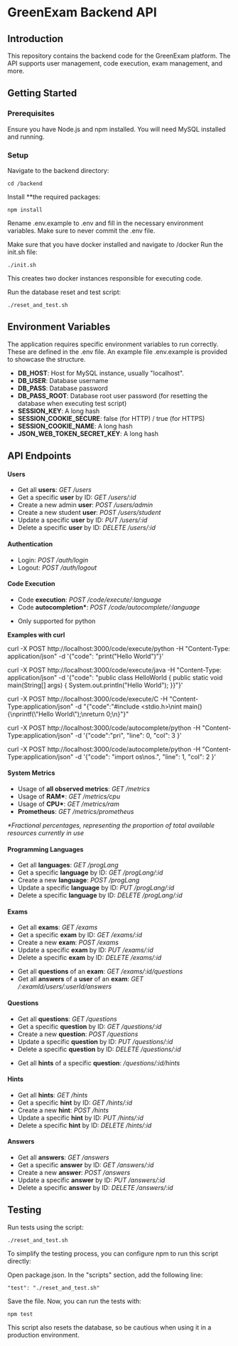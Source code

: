 # GreenExam Backend API

## Introduction
This repository contains the backend code for the GreenExam platform. The API supports user management, code execution, exam management, and more.

## Getting Started

### Prerequisites
Ensure you have Node.js and npm installed. You will need MySQL installed and running.

### Setup

Navigate to the backend directory:
```
cd /backend
```

Install **the required packages:
```
npm install
```
Rename .env.example to .env and fill in the necessary environment variables. Make sure to never commit the .env file.

Make sure that you have docker installed and navigate to /docker
Run the init.sh file:
```
./init.sh
```
This creates two docker instances responsible for executing code.

Run the database reset and test script:
```
./reset_and_test.sh
```

## Environment Variables

The application requires specific environment variables to run correctly. These are defined in the .env file. An example file .env.example is provided to showcase the structure.


<ul>
    <li><b>DB_HOST</b>: Host for MySQL instance, usually "localhost".</li>
    <li><b>DB_USER</b>: Database username</li>
    <li><b>DB_PASS</b>: Database password</li>
    <li><b>DB_PASS_ROOT</b>: Database root user password (for resetting the database when executing test script)</li>
    <li><b>SESSION_KEY</b>: A long hash</li>
    <li><b>SESSION_COOKIE_SECURE</b>: false (for HTTP) / true (for HTTPS)</li>
    <li><b>SESSION_COOKIE_NAME</b>: A long hash</li>
    <li><b>JSON_WEB_TOKEN_SECRET_KEY</b>: A long hash</li>
</ul>


## API Endpoints

#### Users

<ul>
    <li>Get all <b>users</b>: <i>GET /users</i></li>
    <li>Get a specific <b>user</b> by ID: <i>GET /users/:id</i></li>
    <li>Create a new admin <b>user</b>: <i>POST /users/admin</i></li>
    <li>Create a new student <b>user</b>: <i>POST /users/student</i></li>
    <li>Update a specific <b>user</b> by ID: <i>PUT /users/:id</i></li>
    <li>Delete a specific <b>user</b> by ID: <i>DELETE /users/:id</i></li>
</ul>

#### Authentication

<ul>
    <li>Login: <i>POST /auth/login</i></li>
    <li>Logout: <i>POST /auth/logout</i></li>
</ul>

#### Code Execution

<ul>
    <li>Code <b>execution</b>: <i>POST /code/execute/:language</i></li>
    <li>Code <b>autocompletion*</b>: <i>POST /code/autocomplete/:language</i></li>
</ul>

* Only supported for python

**Examples with curl**

curl    -X POST http://localhost:3000/code/execute/python
        -H "Content-Type: application/json"
        -d '{"code": "print(\"Hello World\")"}'

curl    -X POST http://localhost:3000/code/execute/java 
        -H "Content-Type: application/json" 
        -d '{"code": "public class HelloWorld { public static void main(String[] args) { System.out.println(\"Hello World\"); }}"}'

curl    -X POST http://localhost:3000/code/execute/C 
        -H "Content-Type:application/json" 
        -d "{\"code\":\"#include <stdio.h>\\nint main() {\\nprintf(\\\"Hello World\\\");\\nreturn 0;\\n}\"}"

curl    -X POST http://localhost:3000/code/autocomplete/python 
        -H "Content-Type:application/json" 
        -d '{"code":"pri", "line": 0, "col": 3 }'

curl    -X POST http://localhost:3000/code/autocomplete/python 
        -H "Content-Type:application/json" 
        -d '{"code": "import os\nos.", "line": 1, "col": 2 }'


#### System Metrics

<ul>
    <li>Usage of <b>all observed metrics</b>: <i>GET /metrics</i></li>
    <li>Usage of <b>RAM*</b>: <i>GET /metrics/cpu</i></li>
    <li>Usage of <b>CPU*</b>: <i>GET /metrics/ram</i></li>
    <li><b>Prometheus</b>: <i>GET /metrics/prometheus</i></li>
</ul>

<i>*Fractional percentages, representing the proportion of total available resources currently in use</i>

#### Programming Languages

<ul>
    <li>Get all <b>languages</b>: <i>GET /progLang</i></li>
    <li>Get a specific <b>language</b> by ID: <i>GET /progLang/:id</i></li>
    <li>Create a new <b>language</b>: <i>POST /progLang</i></li>
    <li>Update a specific <b>language</b> by ID: <i>PUT /progLang/:id</i></li>
    <li>Delete a specific <b>language</b> by ID: <i>DELETE /progLang/:id</i></li>
</ul>

#### Exams

<ul>
    <li>Get all <b>exams</b>: <i>GET /exams</i></li>
    <li>Get a specific <b>exam</b> by ID: <i>GET /exams/:id</i></li>
    <li>Create a new <b>exam</b>: <i>POST /exams</i></li>
    <li>Update a specific <b>exam</b> by ID: <i>PUT /exams/:id</i></li>
    <li>Delete a specific <b>exam</b> by ID: <i>DELETE /exams/:id</i></li>
</ul>

<ul>
    <li>Get all <b>questions</b> of an <b>exam</b>: <i>GET /exams/:id/questions</i></li>
    <li>Get all <b>answers</b> of a <b>user</b> of an <b>exam</b>: <i>GET /:examId/users/:userId/answers</i></li>
</ul>

#### Questions

<ul>
    <li>Get all <b>questions</b>: <i>GET /questions</i></li>
    <li>Get a specific <b>question</b> by ID: <i>GET /questions/:id</i></li>
    <li>Create a new <b>question</b>: <i>POST /questions</i></li>
    <li>Update a specific <b>question</b> by ID: <i>PUT /questions/:id</i></li>
    <li>Delete a specific <b>question</b> by ID: <i>DELETE /questions/:id</i></li>
</ul>
<ul>
    <li>Get all <b>hints</b> of a specific <b>question</b>: <i>/questions/:id/hints</i></li>
</ul>

#### Hints

<ul>
    <li>Get all <b>hints</b>: <i>GET /hints</i></li>
    <li>Get a specific <b>hint</b> by ID: <i>GET /hints/:id</i></li>
    <li>Create a new <b>hint</b>: <i>POST /hints</i></li>
    <li>Update a specific <b>hint</b> by ID: <i>PUT /hints/:id</i></li>
    <li>Delete a specific <b>hint</b> by ID: <i>DELETE /hints/:id</i></li>
</ul>

#### Answers

<ul>
    <li>Get all <b>answers</b>: <i>GET /answers</i></li>
    <li>Get a specific <b>answer</b> by ID: <i>GET /answers/:id</i></li>
    <li>Create a new <b>answer</b>: <i>POST /answers</i></li>
    <li>Update a specific <b>answer</b> by ID: <i>PUT /answers/:id</i></li>
    <li>Delete a specific <b>answer</b> by ID: <i>DELETE /answers/:id</i></li>
</ul>


## Testing
Run tests using the script:
```
./reset_and_test.sh
```

To simplify the testing process, you can configure npm to run this script directly:

Open package.json.
In the "scripts" section, add the following line:
```
"test": "./reset_and_test.sh"
```

Save the file. Now, you can run the tests with:
```
npm test
```

This script also resets the database, so be cautious when using it in a production environment.


